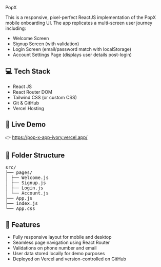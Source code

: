 PopX

This is a responsive, pixel-perfect ReactJS implementation of the PopX mobile onboarding UI. The app replicates a multi-screen user journey including:
- Welcome Screen
- Signup Screen (with validation)
- Login Screen (email/password match with localStorage)
- Account Settings Page (displays user details post-login)

## 💻 Tech Stack
- React JS
- React Router DOM
- Tailwind CSS (or custom CSS)
- Git & GitHub
- Vercel Hosting

## 🚀 Live Demo

👉 https://pop-x-app-ivory.vercel.app/

## 📁 Folder Structure
<pre>src/ 
├── pages/ 
│ ├── Welcome.js 
│ ├── Signup.js 
│ ├── Login.js 
│ └── Account.js 
├── App.js 
├── index.js 
└── App.css 
</pre>

## 📝 Features

- Fully responsive layout for mobile and desktop
- Seamless page navigation using React Router
- Validations on phone number and email
- User data stored locally for demo purposes
- Deployed on Vercel and version-controlled on GitHub


